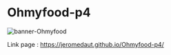 # Ohmyfood-p4
![banner-Ohmyfood](./desktop/Banner-Ohmyfood)

Link page : https://jeromedaut.github.io/Ohmyfood-p4/
